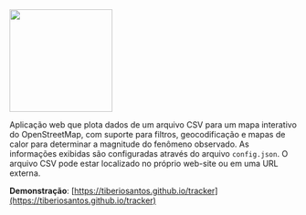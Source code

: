 <img width="180" src="https://github.com/tiberiosantos/tracker/raw/master/static/img/favicon.png" />

Aplicação web que plota dados de um arquivo CSV para um mapa interativo do OpenStreetMap, com suporte para filtros, geocodificação e mapas de calor para determinar a magnitude do fenômeno observado. As informações exibidas são configuradas através do arquivo `config.json`. O arquivo CSV pode estar localizado no próprio web-site ou em uma URL externa.

**Demonstração**: [https://tiberiosantos.github.io/tracker](https://tiberiosantos.github.io/tracker)

